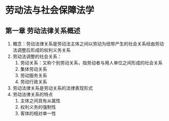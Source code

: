 # 劳动法与社会保障法学

## 第一章 劳动法律关系概述
1. 概念：劳动法律关系是劳动法主体之间以劳动为纽带产生的社会关系经由劳动法调整后形成的权利义务关系
2. 劳动法调整的社会关系：
    1. 劳动关系：又称个别劳动关系，指劳动者与用人单位之间形成的社会关系
    2. 集体劳动关系
    3. 劳动服务关系
    4. 劳动行政关系
3. 劳动法律关系是劳动关系的法律表现形式
4. 劳动法律关系的特点
    1. 主体之间具有从属性
    2. 权利义务的强制性
    3. 客体的相对单一性

